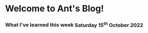 <link href="./style.css" rel="stylesheet"> 

# Welcome to Ant's Blog!

### What I've learned this week <span class="date">Saturday 15<sup>th</sup> October 2022</span>
